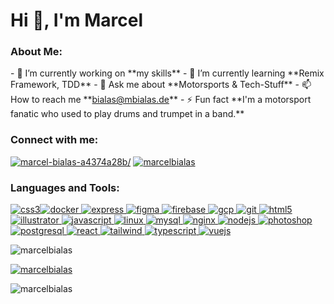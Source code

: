 # Hi 👋, I'm Marcel

### About Me:

\- 🔭 I’m currently working on \*\*my skills\*\* - 🌱 I’m currently learning \*\*Remix Framework, TDD\*\* - 💬 Ask me about \*\*Motorsports & Tech-Stuff\*\* - 📫 How to reach me \*\*bialas@mbialas.de** - ⚡ Fun fact \*\*I'm a motorsport fanatic who used to play drums and trumpet in a band.\*\*

### Connect with me:

[![marcel-bialas-a4374a28b/](https://raw.githubusercontent.com/rahuldkjain/github-profile-readme-generator/master/src/images/icons/Social/linked-in-alt.svg)](https://linkedin.com/in/marcel-bialas-a4374a28b/) [![marcelbialas](https://raw.githubusercontent.com/rahuldkjain/github-profile-readme-generator/master/src/images/icons/Social/instagram.svg)](https://instagram.com/marcelbialas)

### Languages and Tools:

[![css3](https://raw.githubusercontent.com/devicons/devicon/master/icons/css3/css3-original-wordmark.svg)](https://www.w3schools.com/css/)[![docker](https://raw.githubusercontent.com/devicons/devicon/master/icons/docker/docker-original-wordmark.svg) ](https://www.docker.com/)[![express](https://raw.githubusercontent.com/devicons/devicon/master/icons/express/express-original-wordmark.svg) ](https://expressjs.com)[![figma](https://www.vectorlogo.zone/logos/figma/figma-icon.svg) ](https://www.figma.com/)[![firebase](https://www.vectorlogo.zone/logos/firebase/firebase-icon.svg) ](https://firebase.google.com/)[![gcp](https://www.vectorlogo.zone/logos/google_cloud/google_cloud-icon.svg) ](https://cloud.google.com)[![git](https://www.vectorlogo.zone/logos/git-scm/git-scm-icon.svg) ](https://git-scm.com/)[![html5](https://raw.githubusercontent.com/devicons/devicon/master/icons/html5/html5-original-wordmark.svg) ](https://www.w3.org/html/)[![illustrator](https://www.vectorlogo.zone/logos/adobe_illustrator/adobe_illustrator-icon.svg) ](https://www.adobe.com/in/products/illustrator.html)[![javascript](https://raw.githubusercontent.com/devicons/devicon/master/icons/javascript/javascript-original.svg) ](https://developer.mozilla.org/en-US/docs/Web/JavaScript)[![linux](https://raw.githubusercontent.com/devicons/devicon/master/icons/linux/linux-original.svg) ](https://www.linux.org/)[![mysql](https://raw.githubusercontent.com/devicons/devicon/master/icons/mysql/mysql-original-wordmark.svg) ](https://www.mysql.com/)[![nginx](https://raw.githubusercontent.com/devicons/devicon/master/icons/nginx/nginx-original.svg) ](https://www.nginx.com)[![nodejs](https://raw.githubusercontent.com/devicons/devicon/master/icons/nodejs/nodejs-original-wordmark.svg) ](https://nodejs.org)[![photoshop](https://raw.githubusercontent.com/devicons/devicon/master/icons/photoshop/photoshop-line.svg) ](https://www.photoshop.com/en)[![postgresql](https://raw.githubusercontent.com/devicons/devicon/master/icons/postgresql/postgresql-original-wordmark.svg) ](https://www.postgresql.org)[![react](https://raw.githubusercontent.com/devicons/devicon/master/icons/react/react-original-wordmark.svg) ](https://reactjs.org/)[![tailwind](https://www.vectorlogo.zone/logos/tailwindcss/tailwindcss-icon.svg) ](https://tailwindcss.com/)[![typescript](https://raw.githubusercontent.com/devicons/devicon/master/icons/typescript/typescript-original.svg) ](https://www.typescriptlang.org/)[![vuejs](https://raw.githubusercontent.com/devicons/devicon/master/icons/vuejs/vuejs-original-wordmark.svg)](https://vuejs.org/)

![marcelbialas](https://komarev.com/ghpvc/?username=marcelbialas&label=Profile%20views&color=0e75b6&style=flat)

[![marcelbialas](https://github-profile-trophy.vercel.app/?username=marcelbialas)](https://github.com/ryo-ma/github-profile-trophy)

![marcelbialas](https://github-readme-stats.vercel.app/api/top-langs?username=marcelbialas&show_icons=true&locale=en&layout=compact)
